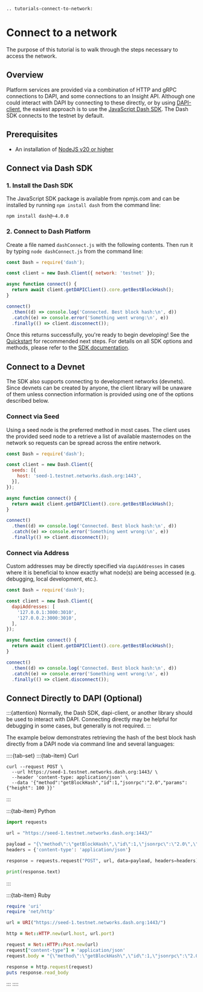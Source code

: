 ```{eval-rst}
.. tutorials-connect-to-network:
```

# Connect to a network

The purpose of this tutorial is to walk through the steps necessary to access the network.

## Overview

Platform services are provided via a combination of HTTP and gRPC connections to DAPI, and some connections to an Insight API. Although one could interact with DAPI by connecting to these directly, or by using [DAPI-client](https://github.com/dashevo/platform/tree/master/packages/js-dapi-client), the easiest approach is to use the [JavaScript Dash SDK](https://github.com/dashevo/platform/tree/master/packages/js-dash-sdk). The Dash SDK connects to the testnet by default.

## Prerequisites

- An installation of [NodeJS v20 or higher](https://nodejs.org/en/download/)

## Connect via Dash SDK

### 1. Install the Dash SDK

The JavaScript SDK package is available from npmjs.com and can be installed by running `npm install dash` from the command line:

```shell
npm install dash@~4.0.0
```

### 2. Connect to Dash Platform

Create a file named `dashConnect.js` with the following contents. Then run it by typing `node dashConnect.js` from the command line:

```javascript dashConnect.js
const Dash = require('dash');

const client = new Dash.Client({ network: 'testnet' });

async function connect() {
  return await client.getDAPIClient().core.getBestBlockHash();
}

connect()
  .then((d) => console.log('Connected. Best block hash:\n', d))
  .catch((e) => console.error('Something went wrong:\n', e))
  .finally(() => client.disconnect());
```

Once this returns successfully, you're ready to begin developing! See the [Quickstart](../tutorials/introduction.md#quickstart) for recommended next steps. For details on all SDK options and methods, please refer to the [SDK documentation](../sdk-js/overview.md).

## Connect to a Devnet

The SDK also supports connecting to development networks (devnets). Since devnets can be created by anyone, the client library will be unaware of them unless connection information is provided using one of the options described below.

### Connect via Seed

Using a seed node is the preferred method in most cases. The client uses the provided seed node to a retrieve a list of available masternodes on the network so requests can be spread across the entire network.

```javascript
const Dash = require('dash');

const client = new Dash.Client({
  seeds: [{
    host: 'seed-1.testnet.networks.dash.org:1443',
  }],
});

async function connect() {
  return await client.getDAPIClient().core.getBestBlockHash();
}

connect()
  .then((d) => console.log('Connected. Best block hash:\n', d))
  .catch((e) => console.error('Something went wrong:\n', e))
  .finally(() => client.disconnect());
```

### Connect via Address

Custom addresses may be directly specified via `dapiAddresses` in cases where it is beneficial to know exactly what node(s) are being accessed (e.g. debugging, local development, etc.).

```javascript
const Dash = require('dash');

const client = new Dash.Client({
  dapiAddresses: [
    '127.0.0.1:3000:3010',
    '127.0.0.2:3000:3010',
  ],
});

async function connect() {
  return await client.getDAPIClient().core.getBestBlockHash();
}

connect()
  .then((d) => console.log('Connected. Best block hash:\n', d))
  .catch((e) => console.error('Something went wrong:\n', e))
  .finally(() => client.disconnect());
```

## Connect Directly to DAPI (Optional)

:::{attention}
Normally, the Dash SDK, dapi-client, or another library should be used to interact with DAPI. Connecting directly may be helpful for debugging in some cases, but generally is not required.
:::

The example below demonstrates retrieving the hash of the best block hash directly from a DAPI node via command line and several languages:

::::{tab-set}
:::{tab-item} Curl
```shell
curl --request POST \
  --url https://seed-1.testnet.networks.dash.org:1443/ \
  --header 'content-type: application/json' \
  --data '{"method":"getBlockHash","id":1,"jsonrpc":"2.0","params":{"height": 100 }}'
```
:::

:::{tab-item} Python
```python
import requests

url = "https://seed-1.testnet.networks.dash.org:1443/"

payload = "{\"method\":\"getBlockHash\",\"id\":1,\"jsonrpc\":\"2.0\",\"params\":{\"height\":100}}"
headers = {'content-type': 'application/json'}

response = requests.request("POST", url, data=payload, headers=headers)

print(response.text)
```
:::

:::{tab-item} Ruby
```ruby
require 'uri'
require 'net/http'

url = URI("https://seed-1.testnet.networks.dash.org:1443/")

http = Net::HTTP.new(url.host, url.port)

request = Net::HTTP::Post.new(url)
request["content-type"] = 'application/json'
request.body = "{\"method\":\"getBlockHash\",\"id\":1,\"jsonrpc\":\"2.0\",\"params\":{\"height\":100}}"

response = http.request(request)
puts response.read_body
```
:::
::::
